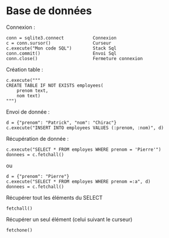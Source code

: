 # Base de données

Connexion :

    conn = sqlite3.connect           Connexion
    c = conn.sursor()                Curseur
    c.execute("Mon code SQL")        Stack Sql
    conn.commit()                    Envoi Sql
    conn.close()                     Fermeture connexion

Création table :

    c.execute("""
    CREATE TABLE IF NOT EXISTS employees(
        prenom text,
        nom text)
    """)

Envoi de donnée :

    d = {"prenom": "Patrick", "nom": "Chirac"}
    c.execute("INSERT INTO employees VALUES (:prenom, :nom)", d)

Récupération de donnée :

    c.execute("SELECT * FROM employes WHERE prenom = 'Pierre'")
    donnees = c.fetchall()
ou
 
    d = {"prenom": "Pierre"}
    c.execute("SELECT * FROM employes WHERE prenom =:a", d)
    donnees = c.fetchall()

Récupérer tout les éléments du SELECT

    fetchall() 

Récupérer un seul élément (celui suivant le curseur)

    fetchone() 
